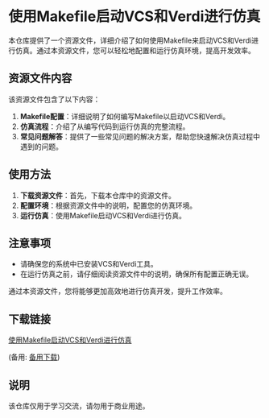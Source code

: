 # 使用Makefile启动VCS和Verdi进行仿真

本仓库提供了一个资源文件，详细介绍了如何使用Makefile来启动VCS和Verdi进行仿真。通过本资源文件，您可以轻松地配置和运行仿真环境，提高开发效率。

## 资源文件内容

该资源文件包含了以下内容：

1. **Makefile配置**：详细说明了如何编写Makefile以启动VCS和Verdi。
2. **仿真流程**：介绍了从编写代码到运行仿真的完整流程。
3. **常见问题解答**：提供了一些常见问题的解决方案，帮助您快速解决仿真过程中遇到的问题。

## 使用方法

1. **下载资源文件**：首先，下载本仓库中的资源文件。
2. **配置环境**：根据资源文件中的说明，配置您的仿真环境。
3. **运行仿真**：使用Makefile启动VCS和Verdi进行仿真。

## 注意事项

- 请确保您的系统中已安装VCS和Verdi工具。
- 在运行仿真之前，请仔细阅读资源文件中的说明，确保所有配置正确无误。

通过本资源文件，您将能够更加高效地进行仿真开发，提升工作效率。

## 下载链接
[使用Makefile启动VCS和Verdi进行仿真](https://pan.quark.cn/s/e0d6618cf4bc) 

(备用: [备用下载](https://pan.baidu.com/s/1pumywMELqbnr8E1U4J4y8g?pwd=1234))

## 说明

该仓库仅用于学习交流，请勿用于商业用途。
